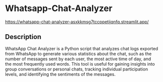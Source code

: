 # Whatsapp-Chat-Analyzer
https://whatsapp-chat-analyzer-asxkkmsg7tccppetijqnfq.streamlit.app/ 
## Description
WhatsApp Chat Analyzer is a Python script that analyzes chat logs exported from WhatsApp to generate various statistics about the chat, such as the number of messages sent by each user, the most active time of day, and the most frequently used words. This tool is useful for gaining insights into group conversations or personal chats, tracking individual participation levels, and identifying the sentiments of the messages.
